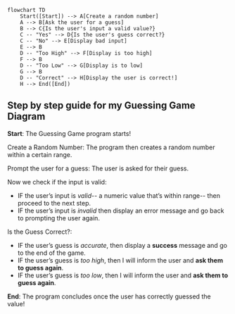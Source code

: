 ```mermaid
flowchart TD
    Start([Start]) --> A[Create a random number]
    A --> B[Ask the user for a guess]
    B --> C{Is the user's input a valid value?}
    C -- "Yes" --> D{Is the user's guess correct?}
    C -- "No" --> E[Display bad input]
    E --> B
    D -- "Too High" --> F[Display is too high]
    F --> B
    D -- "Too Low" --> G[Display is to low]
    G --> B
    D -- "Correct" --> H[Display the user is correct!]
    H --> End([End])
```
## Step by step guide for my Guessing Game Diagram

**Start**: The Guessing Game program starts!


Create a Random Number: The program then creates a random number within a certain range.


Prompt the user for a guess: The user is asked for their guess.


Now we check if the input is valid:
*	IF the user’s input is _valid_-- a numeric value that’s within range-- then proceed to the next step.
*	IF the user’s input is _invalid_ then display an error message and go back to prompting the user again.


Is the Guess Correct?:
*	IF the user’s guess is _accurate_, then display a **success** message and go to the end of the game.
*	IF the user’s guess is _too high_, then I will inform the user and **ask them to guess again**.
*	IF the user’s guess is _too low_, then I will inform the user and **ask them to guess again**.


**End**: The program concludes once the user has correctly guessed the value!
